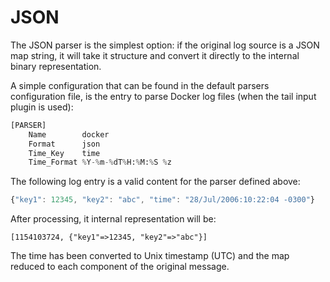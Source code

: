 # JSON

The JSON parser is the simplest option: if the original log source is a JSON map string, it will take it structure and convert it directly to the internal binary representation.

A simple configuration that can be found in the default parsers configuration file, is the entry to parse Docker log files \(when the tail input plugin is used\):

```python
[PARSER]
    Name        docker
    Format      json
    Time_Key    time
    Time_Format %Y-%m-%dT%H:%M:%S %z
```

The following log entry is a valid content for the parser defined above:

```javascript
{"key1": 12345, "key2": "abc", "time": "28/Jul/2006:10:22:04 -0300"}
```

After processing, it internal representation will be:

```text
[1154103724, {"key1"=>12345, "key2"=>"abc"}]
```

The time has been converted to Unix timestamp \(UTC\) and the map reduced to each component of the original message.

